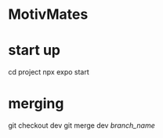 # MotivMates

# start up
cd project
npx expo start

# merging

git checkout dev
git merge dev *branch_name*